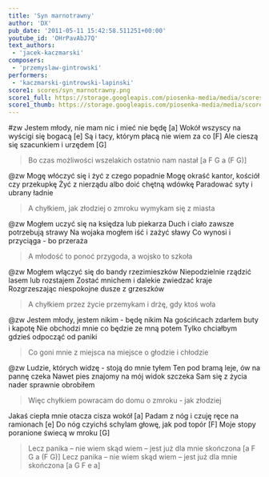 ```yaml
---
title: 'Syn marnotrawny'
author: 'DX'
pub_date: '2011-05-11 15:42:58.511251+00:00'
youtube_id: 'OHrPavAbJ7Q'
text_authors:
 - 'jacek-kaczmarski'
composers:
 - 'przemyslaw-gintrowski'
performers:
 - 'kaczmarski-gintrowski-lapinski'
score1: scores/syn_marnotrawny.png
score1_full: https://storage.googleapis.com/piosenka-media/media/scores/syn_marnotrawny.png
score1_thumb: https://storage.googleapis.com/piosenka-media/media/scores/syn_marnotrawny.png.180x0_q85_upscale.jpg
---
```


#zw
Jestem młody, nie mam nic i mieć nie będę [a]
Wokół wszyscy na wyścigi się bogacą [e]
Są i tacy, którym płacą nie wiem za co [F]
Ale cieszą się szacunkiem i urzędem [G]
>Bo czas możliwości wszelakich ostatnio nam nastał [a F G a (F G)]

@zw
Mogę włóczyć się i żyć z czego popadnie
Mogę okraść kantor, kościół czy przekupkę
Żyć z nierządu albo doić chętną wdówkę
Paradować syty i ubrany ładnie
>A chyłkiem, jak złodziej o zmroku wymykam się z miasta

@zw
Mogłem uczyć się na księdza lub piekarza
Duch i ciało zawsze potrzebują strawy
Na wojaka mogłem iść i zażyć sławy
Co wynosi i przyciąga - bo przeraża
>A młodość to ponoć przygoda, a wojsko to szkoła

@zw
Mogłem włączyć się do bandy rzezimieszków
Niepodzielnie rządzić lasem lub rozstajem
Zostać mnichem i dalekie zwiedzać kraje
Rozgrzeszając niespokojne dusze z grzeszków
>A chyłkiem przez życie przemykam i drżę, gdy ktoś woła

@zw
Jestem młody, jestem nikim - będę nikim
Na gościńcach zdarłem buty i kapotę
Nie obchodzi mnie co będzie ze mną potem
Tylko chciałbym gdzieś odpocząć od paniki
>Co goni mnie z miejsca na miejsce o głodzie i chłodzie

@zw
Ludzie, których widzę - stoją do mnie tyłem
Ten pod bramą leje, ów na pannę czeka
Nawet pies znajomy na mój widok szczeka
Sam się z życia nader sprawnie obrobiłem
>Więc chyłkiem powracam do domu o zmroku - jak złodziej

Jakaś ciepła mnie otacza cisza wokół  [a]
Padam z nóg i czuję ręce na ramionach  [e]
Do nóg czyichś schylam głowę, jak pod topór [F]
Moje stopy poranione świecą w mroku [G]
>Lecz panika – nie wiem skąd wiem – jest już dla mnie skończona [a F G a (F G)]
>Lecz panika – nie wiem skąd wiem – jest już dla mnie skończona [a G F e a]